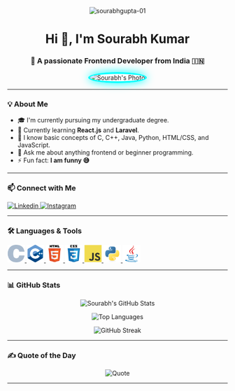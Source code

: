 <!-- Profile Views -->
<p align="center">
  <img src="https://komarev.com/ghpvc/?username=sourabhgupta-01&label=Profile%20views&color=0e75b6&style=flat" alt="sourabhgupta-01" />
</p>

<!-- Heading -->
<h1 align="center">Hi 👋, I'm Sourabh Kumar</h1>
<h3 align="center">🚀 A passionate Frontend Developer from India 🇮🇳</h3>

<!-- GIF 
<p align="center">
  <img src="https://user-images.githubusercontent.com/55389276/140866485-8fb1c876-9a8f-4d6a-98dc-08c4981eaf70.gif" alt="Coding" width="400"/>
</p>
-->
<!-- Stylish Circular Image with Hover -->
<p align="center">
  <img src="mypic.jpg" alt="Sourabh's Photo" width="200" style="
    border-radius: 50%;
    border: 4px solid #00ffff;
    box-shadow: 0 0 20px #00ffff;
    transition: transform 0.3s ease, box-shadow 0.3s ease;
  " onmouseover="this.style.transform='scale(1.1)'; this.style.boxShadow='0 0 30px #00ffff';" 
     onmouseout="this.style.transform='scale(1)'; this.style.boxShadow='0 0 20px #00ffff';">
</p>

---

### 💡 About Me
- 🎓 I'm currently pursuing my undergraduate degree.
- 🌱 Currently learning **React.js** and **Laravel**.
- 🧠 I know basic concepts of C, C++, Java, Python, HTML/CSS, and JavaScript.
- 💬 Ask me about anything frontend or beginner programming.
- ⚡ Fun fact: **I am funny 😅**

---

### 📫 Connect with Me
<p align="left">
  <a href="https://www.linkedin.com/in/sourabh-kumar-6805b6308/" target="_blank">
    <img src="https://raw.githubusercontent.com/rahuldkjain/github-profile-readme-generator/master/src/images/icons/Social/linked-in-alt.svg" alt="Linkedin" height="30" width="40" />
  </a>
  <a href="https://instagram.com/mr.sourabh_gupta_1" target="_blank">
    <img src="https://raw.githubusercontent.com/rahuldkjain/github-profile-readme-generator/master/src/images/icons/Social/instagram.svg" alt="Instagram" height="30" width="40" />
  </a>
</p>

---

### 🛠️ Languages & Tools
<p align="left">
  <a href="https://www.cprogramming.com/" target="_blank" rel="noreferrer">
    <img src="https://raw.githubusercontent.com/devicons/devicon/master/icons/c/c-original.svg" alt="C" width="40" height="40"/>
  </a>
  <a href="https://www.w3schools.com/cpp/" target="_blank" rel="noreferrer">
    <img src="https://raw.githubusercontent.com/devicons/devicon/master/icons/cplusplus/cplusplus-original.svg" alt="C++" width="40" height="40"/>
  </a>
  <a href="https://www.w3schools.com/html/" target="_blank" rel="noreferrer">
    <img src="https://raw.githubusercontent.com/devicons/devicon/master/icons/html5/html5-original-wordmark.svg" alt="HTML5" width="40" height="40"/>
  </a>
  <a href="https://www.w3schools.com/css/" target="_blank" rel="noreferrer">
    <img src="https://raw.githubusercontent.com/devicons/devicon/master/icons/css3/css3-original-wordmark.svg" alt="CSS3" width="40" height="40"/>
  </a>
  <a href="https://developer.mozilla.org/en-US/docs/Web/JavaScript" target="_blank" rel="noreferrer">
    <img src="https://raw.githubusercontent.com/devicons/devicon/master/icons/javascript/javascript-original.svg" alt="JavaScript" width="40" height="40"/>
  </a>
  <a href="https://www.python.org" target="_blank" rel="noreferrer">
    <img src="https://raw.githubusercontent.com/devicons/devicon/master/icons/python/python-original.svg" alt="Python" width="40" height="40"/>
  </a>
  <a href="https://www.java.com" target="_blank" rel="noreferrer">
    <img src="https://raw.githubusercontent.com/devicons/devicon/master/icons/java/java-original.svg" alt="Java" width="40" height="40"/>
  </a>
</p>

---

### 📊 GitHub Stats

<p align="center">
  <img src="https://github-readme-stats.vercel.app/api?username=sourabhgupta-01&show_icons=true&locale=en&theme=tokyonight" alt="Sourabh's GitHub Stats" />
</p>

<p align="center">
  <img src="https://github-readme-stats.vercel.app/api/top-langs?username=sourabhgupta-01&show_icons=true&locale=en&layout=compact&theme=tokyonight" alt="Top Languages" />
</p>

<p align="center">
  <img src="https://github-readme-streak-stats.herokuapp.com/?user=sourabhgupta-01&theme=tokyonight" alt="GitHub Streak" />
</p>

---

### ✍️ Quote of the Day
<p align="center">
  <img src="https://quotes-github-readme.vercel.app/api?type=horizontal&theme=tokyonight" alt="Quote" />
</p>

---
